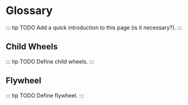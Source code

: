 # Glossary

::: tip TODO
Add a quick introduction to this page (is it necessary?).
:::

## Child Wheels

::: tip TODO
Define child wheels.
:::

## Flywheel

::: tip TODO
Define flywheel.
:::